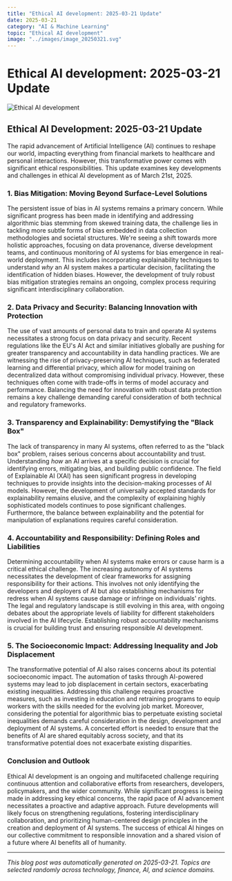 ```yaml
---
title: "Ethical AI development: 2025-03-21 Update"
date: 2025-03-21
category: "AI & Machine Learning"
topic: "Ethical AI development"
image: "../images/image_20250321.svg"
---
```


# Ethical AI development: 2025-03-21 Update

![Ethical AI development](../images/image_20250321.svg)

## Ethical AI Development: 2025-03-21 Update

The rapid advancement of Artificial Intelligence (AI) continues to reshape our world, impacting everything from financial markets to healthcare and personal interactions.  However, this transformative power comes with significant ethical responsibilities.  This update examines key developments and challenges in ethical AI development as of March 21st, 2025.


### 1. Bias Mitigation:  Moving Beyond Surface-Level Solutions

The persistent issue of bias in AI systems remains a primary concern.  While significant progress has been made in identifying and addressing algorithmic bias stemming from skewed training data,  the challenge lies in tackling more subtle forms of bias embedded in data collection methodologies and societal structures.  We're seeing a shift towards more holistic approaches, focusing on data provenance, diverse development teams, and continuous monitoring of AI systems for bias emergence in real-world deployment.  This includes incorporating explainability techniques to understand *why* an AI system makes a particular decision, facilitating the identification of hidden biases.  However, the development of truly robust bias mitigation strategies remains an ongoing, complex process requiring significant interdisciplinary collaboration.


### 2. Data Privacy and Security:  Balancing Innovation with Protection

The use of vast amounts of personal data to train and operate AI systems necessitates a strong focus on data privacy and security.  Recent regulations like the EU's AI Act and similar initiatives globally are pushing for greater transparency and accountability in data handling practices.  We are witnessing the rise of privacy-preserving AI techniques, such as federated learning and differential privacy, which allow for model training on decentralized data without compromising individual privacy.  However, these techniques often come with trade-offs in terms of model accuracy and performance.  Balancing the need for innovation with robust data protection remains a key challenge demanding careful consideration of both technical and regulatory frameworks.


### 3. Transparency and Explainability:  Demystifying the "Black Box"

The lack of transparency in many AI systems, often referred to as the "black box" problem, raises serious concerns about accountability and trust.  Understanding *how* an AI arrives at a specific decision is crucial for identifying errors, mitigating bias, and building public confidence.  The field of Explainable AI (XAI) has seen significant progress in developing techniques to provide insights into the decision-making processes of AI models.  However, the development of universally accepted standards for explainability remains elusive, and the complexity of explaining highly sophisticated models continues to pose significant challenges.  Furthermore,  the balance between explainability and the potential for manipulation of explanations requires careful consideration.


### 4. Accountability and Responsibility:  Defining Roles and Liabilities

Determining accountability when AI systems make errors or cause harm is a critical ethical challenge.  The increasing autonomy of AI systems necessitates the development of clear frameworks for assigning responsibility for their actions.  This involves not only identifying the developers and deployers of AI but also establishing mechanisms for redress when AI systems cause damage or infringe on individuals' rights.  The legal and regulatory landscape is still evolving in this area, with ongoing debates about the appropriate levels of liability for different stakeholders involved in the AI lifecycle.  Establishing robust accountability mechanisms is crucial for building trust and ensuring responsible AI development.


### 5.  The Socioeconomic Impact:  Addressing Inequality and Job Displacement

The transformative potential of AI also raises concerns about its potential socioeconomic impact.  The automation of tasks through AI-powered systems may lead to job displacement in certain sectors, exacerbating existing inequalities.  Addressing this challenge requires proactive measures, such as investing in education and retraining programs to equip workers with the skills needed for the evolving job market.  Moreover, considering the potential for algorithmic bias to perpetuate existing societal inequalities demands careful consideration in the design, development and deployment of AI systems.  A concerted effort is needed to ensure that the benefits of AI are shared equitably across society, and that its transformative potential does not exacerbate existing disparities.


### Conclusion and Outlook

Ethical AI development is an ongoing and multifaceted challenge requiring continuous attention and collaborative efforts from researchers, developers, policymakers, and the wider community.  While significant progress is being made in addressing key ethical concerns, the rapid pace of AI advancement necessitates a proactive and adaptive approach.  Future developments will likely focus on strengthening regulations, fostering interdisciplinary collaboration, and prioritizing human-centered design principles in the creation and deployment of AI systems. The success of ethical AI hinges on our collective commitment to responsible innovation and a shared vision of a future where AI benefits all of humanity.


---
*This blog post was automatically generated on 2025-03-21. Topics are selected randomly across technology, finance, AI, and science domains.*
